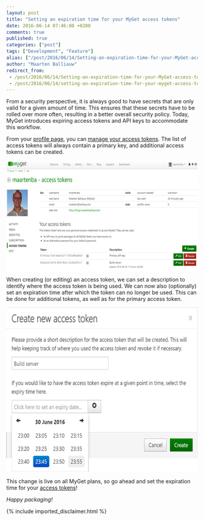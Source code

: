```yaml
---
layout: post
title: "Setting an expiration time for your MyGet access tokens"
date: 2016-06-14 07:46:00 +0200
comments: true
published: true
categories: ["post"]
tags: ["Development", "Feature"]
alias: ["/post/2016/06/14/Setting-an-expiration-time-for-your-MyGet-access-tokens.aspx", "/post/2016/06/14/setting-an-expiration-time-for-your-myget-access-tokens.aspx"]
author: "Maarten Balliauw"
redirect_from:
 - /post/2016/06/14/Setting-an-expiration-time-for-your-MyGet-access-tokens.aspx.html
 - /post/2016/06/14/setting-an-expiration-time-for-your-myget-access-tokens.aspx.html
---
```


<p>From a security perspective, it is always good to have secrets that are only valid for a given amount of time. This ensures that these secrets have to be rolled over more often, resulting in a better overall security policy. Today, MyGet introduces expiring access tokens and API keys to accommodate this workflow.</p> <p>From your <a href="https://www.myget.org/profile/Me">profile page</a>, you can <a href="https://www.myget.org/profile/Me#!/AccessTokens">manage your access tokens</a>. The list of access tokens will always contain a primary key, and additional access tokens can be created.</p> <p><a href="/images/image_135.png"><img width="640" height="291" title="Manage MyGet API keys" style="border: 0px currentColor; padding-top: 0px; padding-right: 0px; padding-left: 0px; margin-right: auto; margin-left: auto; float: none; display: block; background-image: none;" alt="Manage MyGet API keys" src="/images/image_thumb_133.png" border="0"></a></p> <p>When creating (or editing) an access token, we can set a description to identify where the access token is being used. We can now also (optionally) set an expiration time after which the token can no longer be used. This can be done for additional tokens, as well as for the primary access token.</p> <p align="center"><a href="/images/image_136.png"><img width="640" height="432" title="Create MyGet access key for accessing NuGet server" style="border: 0px currentColor; padding-top: 0px; padding-right: 0px; padding-left: 0px; display: inline; background-image: none;" alt="Create MyGet access key for accessing NuGet server" src="/images/image_thumb_134.png" border="0"></a></p> <p>This change is live on all MyGet plans, so go ahead and set the expiration time for your <a href="http://docs.myget.org/docs/reference/security#Personal_security_access_tokens" target="_blank">access tokens</a>!</p> <p><em>Happy packaging!</em></p>

{% include imported_disclaimer.html %}


